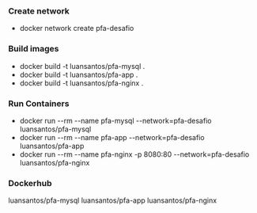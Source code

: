 ### Create network
* docker network create pfa-desafio

### Build images
* docker build -t luansantos/pfa-mysql .
* docker build -t luansantos/pfa-app .
* docker build -t luansantos/pfa-nginx .

### Run Containers
* docker run --rm --name pfa-mysql --network=pfa-desafio luansantos/pfa-mysql
* docker run --rm --name pfa-app --network=pfa-desafio luansantos/pfa-app
* docker run --rm --name pfa-nginx -p 8080:80 --network=pfa-desafio luansantos/pfa-nginx

### Dockerhub
luansantos/pfa-mysql
luansantos/pfa-app
luansantos/pfa-nginx